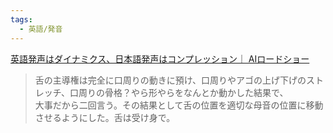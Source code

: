 ```yaml
---
tags:
  - 英語/発音
---
```

[英語発声はダイナミクス、日本語発声はコンプレッション｜ AIロードショー](https://note.com/godofoneness/n/nbaa59aa5ef83)

>舌の主導権は完全に口周りの動きに預け、口周りやアゴの上げ下げのストレッチ、口周りの骨格？やら形やらをなんとか動かした結果で、  
大事だから二回言う。その結果として舌の位置を適切な母音の位置に移動させるようにした。舌は受け身で。

